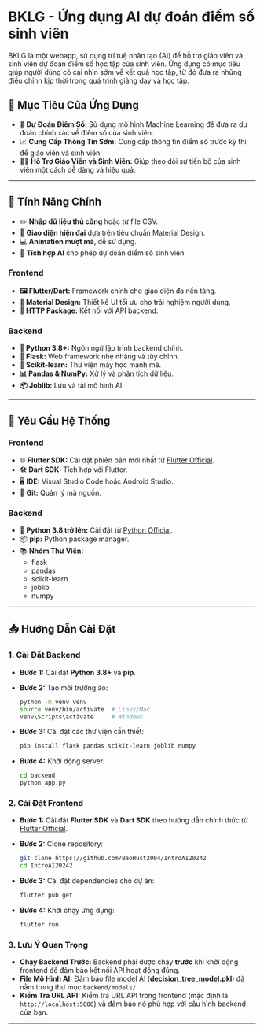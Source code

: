 # BKLG - Ứng dụng AI dự đoán điểm số sinh viên

BKLG là một webapp, sử dụng trí tuệ nhân tạo (AI) để hỗ trợ giáo viên và sinh viên dự đoán điểm số học tập của sinh viên. Ứng dụng có mục tiêu giúp người dùng có cái nhìn sớm về kết quả học tập, từ đó đưa ra những điều chỉnh kịp thời trong quá trình giảng dạy và học tập.

## 🎯 Mục Tiêu Của Ứng Dụng

- 🧠 **Dự Đoán Điểm Số:** Sử dụng mô hình Machine Learning để đưa ra dự đoán chính xác về điểm số của sinh viên.
- 📈 **Cung Cấp Thông Tin Sớm:** Cung cấp thông tin điểm số trước kỳ thi để giáo viên và sinh viên.
- 👩‍🏫 **Hỗ Trợ Giáo Viên và Sinh Viên:** Giúp theo dõi sự tiến bộ của sinh viên một cách dễ dàng và hiệu quả.

---

## 🚪 Tính Năng Chính

- ✏️ **Nhập dữ liệu thủ công** hoặc từ file CSV.
- 🎨 **Giao diện hiện đại** dựa trên tiêu chuẩn Material Design.
- 💻 **Animation mượt mà**, dễ sử dụng.
- 🔮 **Tích hợp AI** cho phép dự đoán điểm số sinh viên.


### Frontend

- **🖼️ Flutter/Dart:** Framework chính cho giao diện đa nền tảng.
- **🎨 Material Design:** Thiết kế UI tối ưu cho trải nghiệm người dùng.
- **🔗 HTTP Package:** Kết nối với API backend.

### Backend

- **🐍 Python 3.8+:** Ngôn ngữ lập trình backend chính.
- **🍶 Flask:** Web framework nhẹ nhàng và tùy chỉnh.
- **🤖 Scikit-learn:** Thư viện máy học mạnh mẽ.
- **📊 Pandas & NumPy:** Xử lý và phân tích dữ liệu.
- **📦 Joblib:** Lưu và tải mô hình AI.

---

## 🔧 Yêu Cầu Hệ Thống

### Frontend

- 🌐 **Flutter SDK:** Cài đặt phiên bản mới nhất từ [Flutter Official](https://flutter.dev/docs/get-started/install).
- 🛠️ **Dart SDK:** Tích hợp với Flutter.
- 🖥️ **IDE:** Visual Studio Code hoặc Android Studio.
- 🧰 **Git:** Quản lý mã nguồn.

### Backend

- 🐍 **Python 3.8 trở lên:** Cài đặt từ [Python Official](https://www.python.org/downloads/).
- 📦 **pip:** Python package manager.
- 📚 **Nhóm Thư Viện:**
  - flask
  - pandas
  - scikit-learn
  - joblib
  - numpy

---

## 📥 Hướng Dẫn Cài Đặt

### 1. **Cài Đặt Backend**

- **Bước 1:** Cài đặt **Python 3.8+** và **pip**.
- **Bước 2:** Tạo môi trường ảo:
  
    ```bash
    python -m venv venv
    source venv/bin/activate  # Linux/Mac
    venv\Scripts\activate     # Windows
    ```

- **Bước 3:** Cài đặt các thư viện cần thiết:
  
    ```bash
    pip install flask pandas scikit-learn joblib numpy
    ```

- **Bước 4:** Khởi động server:
  
    ```bash
    cd backend
    python app.py
    ```

### 2. **Cài Đặt Frontend**

- **Bước 1:** Cài đặt **Flutter SDK** và **Dart SDK** theo hướng dẫn chính thức từ [Flutter Official](https://flutter.dev/docs/get-started/install).
- **Bước 2:** Clone repository:
  
    ```bash
    git clone https://github.com/BaoHust2004/IntroAI20242
    cd IntroAI20242
    ```

- **Bước 3:** Cài đặt dependencies cho dự án:
  
    ```bash
    flutter pub get
    ```

- **Bước 4:** Khởi chạy ứng dụng:
  
    ```bash
    flutter run
    ```

### 3. **Lưu Ý Quan Trọng**

- **Chạy Backend Trước:** Backend phải được chạy **trước** khi khởi động frontend để đảm bảo kết nối API hoạt động đúng.
- **File Mô Hình AI:** Đảm bảo file model AI (**decision_tree_model.pkl**) đã nằm trong thư mục `backend/models/`.
- **Kiểm Tra URL API:** Kiểm tra URL API trong frontend (mặc định là `http://localhost:5000`) và đảm bảo nó phù hợp với cấu hình backend của bạn.

---
